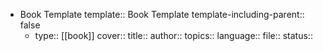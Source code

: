 - Book Template
  template:: Book Template
  template-including-parent:: false
	- type:: [[book]] 
	  cover::
	  title::
	  author::
	  topics::
	  language::
	  file::
	  status::